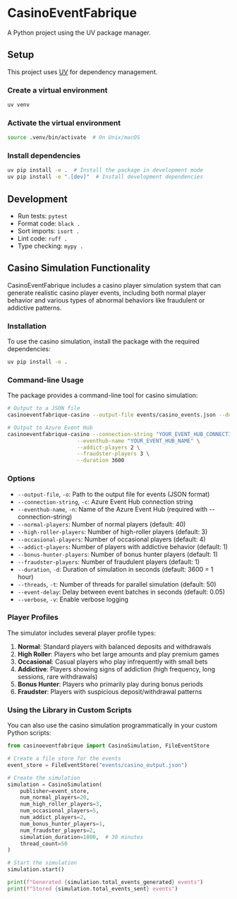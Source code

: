 # CasinoEventFabrique

A Python project using the UV package manager.

## Setup

This project uses [UV](https://github.com/astral-sh/uv) for dependency management.

### Create a virtual environment

```bash
uv venv
```

### Activate the virtual environment

```bash
source .venv/bin/activate  # On Unix/macOS
```

### Install dependencies

```bash
uv pip install -e .  # Install the package in development mode
uv pip install -e ".[dev]"  # Install development dependencies
```

## Development

- Run tests: `pytest`
- Format code: `black .`
- Sort imports: `isort .`
- Lint code: `ruff .`
- Type checking: `mypy .`

## Casino Simulation Functionality

CasinoEventFabrique includes a casino player simulation system that can generate realistic casino player events, including both normal player behavior and various types of abnormal behaviors like fraudulent or addictive patterns.

### Installation

To use the casino simulation, install the package with the required dependencies:

```bash
uv pip install -e .
```

### Command-line Usage

The package provides a command-line tool for casino simulation:

```bash
# Output to a JSON file
casinoeventfabrique-casino --output-file events/casino_events.json --duration 300

# Output to Azure Event Hub
casinoeventfabrique-casino --connection-string "YOUR_EVENT_HUB_CONNECTION_STRING" \
                      --eventhub-name "YOUR_EVENT_HUB_NAME" \
                      --addict-players 2 \
                      --fraudster-players 3 \
                      --duration 3600
```

### Options

- `--output-file`, `-o`: Path to the output file for events (JSON format)
- `--connection-string`, `-c`: Azure Event Hub connection string
- `--eventhub-name`, `-n`: Name of the Azure Event Hub (required with --connection-string)
- `--normal-players`: Number of normal players (default: 40)
- `--high-roller-players`: Number of high-roller players (default: 3)
- `--occasional-players`: Number of occasional players (default: 4)
- `--addict-players`: Number of players with addictive behavior (default: 1)
- `--bonus-hunter-players`: Number of bonus hunter players (default: 1)
- `--fraudster-players`: Number of fraudulent players (default: 1)
- `--duration`, `-d`: Duration of simulation in seconds (default: 3600 = 1 hour)
- `--threads`, `-t`: Number of threads for parallel simulation (default: 50)
- `--event-delay`: Delay between event batches in seconds (default: 0.05)
- `--verbose`, `-v`: Enable verbose logging

### Player Profiles

The simulator includes several player profile types:

1. **Normal**: Standard players with balanced deposits and withdrawals
2. **High Roller**: Players who bet large amounts and play premium games
3. **Occasional**: Casual players who play infrequently with small bets
4. **Addictive**: Players showing signs of addiction (high frequency, long sessions, rare withdrawals)
5. **Bonus Hunter**: Players who primarily play during bonus periods
6. **Fraudster**: Players with suspicious deposit/withdrawal patterns

### Using the Library in Custom Scripts

You can also use the casino simulation programmatically in your custom Python scripts:

```python
from casinoeventfabrique import CasinoSimulation, FileEventStore

# Create a file store for the events
event_store = FileEventStore("events/casino_output.json")

# Create the simulation
simulation = CasinoSimulation(
    publisher=event_store,
    num_normal_players=20,
    num_high_roller_players=3,
    num_occasional_players=5,
    num_addict_players=2,
    num_bonus_hunter_players=1, 
    num_fraudster_players=2,
    simulation_duration=1800,  # 30 minutes
    thread_count=50
)

# Start the simulation
simulation.start()

print(f"Generated {simulation.total_events_generated} events")
print(f"Stored {simulation.total_events_sent} events")
```
